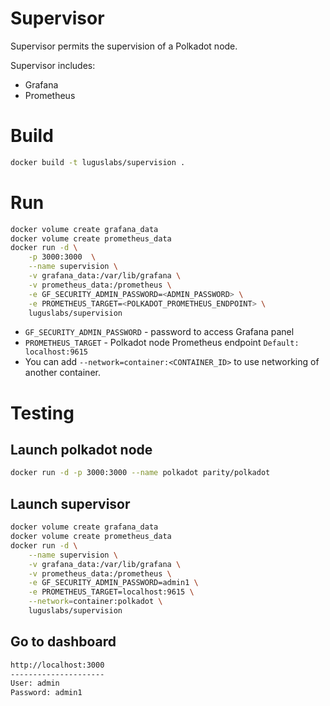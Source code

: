 # Supervisor
Supervisor permits the supervision of a Polkadot node.

Supervisor includes:
- Grafana
- Prometheus

# Build
```bash
docker build -t luguslabs/supervision .
```

# Run
```bash
docker volume create grafana_data
docker volume create prometheus_data
docker run -d \
    -p 3000:3000  \
    --name supervision \
    -v grafana_data:/var/lib/grafana \
    -v prometheus_data:/prometheus \
    -e GF_SECURITY_ADMIN_PASSWORD=<ADMIN_PASSWORD> \
    -e PROMETHEUS_TARGET=<POLKADOT_PROMETHEUS_ENDPOINT> \
    luguslabs/supervision
```
* `GF_SECURITY_ADMIN_PASSWORD` - password to access Grafana panel
* `PROMETHEUS_TARGET` - Polkadot node Prometheus endpoint `Default: localhost:9615`
* You can add `--network=container:<CONTAINER_ID>` to use networking of another container.

# Testing
## Launch polkadot node
```bash
docker run -d -p 3000:3000 --name polkadot parity/polkadot
```

## Launch supervisor
```bash
docker volume create grafana_data
docker volume create prometheus_data
docker run -d \
    --name supervision \
    -v grafana_data:/var/lib/grafana \
    -v prometheus_data:/prometheus \
    -e GF_SECURITY_ADMIN_PASSWORD=admin1 \
    -e PROMETHEUS_TARGET=localhost:9615 \
    --network=container:polkadot \
    luguslabs/supervision
```

## Go to dashboard
```bash
http://localhost:3000
---------------------
User: admin
Password: admin1
```
